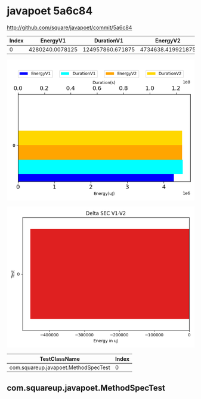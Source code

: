 # javapoet 5a6c84


http://github.com/square/javapoet/commit/5a6c84


| Index | EnergyV1 | DurationV1 | EnergyV2 | DurationsV2 |
| --- | --- | --- | --- | --- |
| 0 | 4280240.0078125 | 124957860.671875 | 4734638.419921875 | 130738813.69335938 |

![](./javapoet.png)

![](./javapoet_delta.png)

| TestClassName | Index |
| --- | --- |
| com.squareup.javapoet.MethodSpecTest | 0 |
## com.squareup.javapoet.MethodSpecTest

